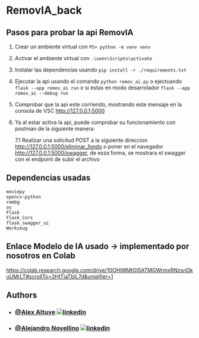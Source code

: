 # RemovIA_back

## Pasos para probar la api RemovIA

1.  Crear un ambiente virtual con `PS> python -m venv venv`
2.  Activar el ambiente virtual con `.\venv\Scripts\activate`
3.  Instalar las dependencias usando `pip install -r ./requirements.txt`
5.  Ejecutar la api usando el comando `python remov_ai.py` o ejectuando `flask --app remov_ai run` o si estas en modo desarrolador `flask --app remov_ai --debug run`
6.  Comprobar que la api este corriendo, mostrando este mensaje en la consola de VSC http://127.0.0.1:5000

7.  Ya al estar activa la api, puede comprobar su funcionamiento con postman de la siguiente manera:

    7.1 Realizar una solicitud POST a la siguiente direccion http://127.0.0.1:5000/eliminar_fondo o poner en el navegador http://127.0.0.1:5000/swagger, de esza forma, se mostrara el swagger con el endpoint de subir el archivo



## Dependencias usadas 
    moviepy
    opencv-python
    rembg
    os
    Flask
    Flask_Cors
    flask_swagger_ui
    Werkzeug

   
## Enlace Modelo de IA usado -> implementado por nosotros en Colab

https://colab.research.google.com/drive/10OHII8MtGl5ATMGWrmxRNzsnDkuUMrLT#scrollTo=2HtTiaTbiL7d&uniqifier=1


## Authors

- ### [@Alex Altuve](https://github.com/Alex-Altuve)  [![linkedin](https://img.shields.io/badge/linkedin-0A66C2?style=for-the-badge&logo=linkedin&logoColor=white)](https://www.linkedin.com/in/alex-altuve-delgado-b1a212288/)
- ### [@Alejandro Novellino](https://github.com/AlejandroNovellino) [![linkedin](https://img.shields.io/badge/linkedin-0A66C2?style=for-the-badge&logo=linkedin&logoColor=white)]()

